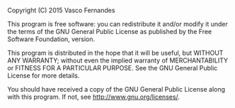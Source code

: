 Copyright (C) 2015 Vasco Fernandes

This program is free software: you can redistribute it and/or modify it under the terms of the GNU General Public License as published by the Free Software Foundation, version.

This program is distributed in the hope that it will be useful, but WITHOUT ANY WARRANTY; without even the implied warranty of MERCHANTABILITY or FITNESS FOR A PARTICULAR PURPOSE. See the GNU General Public License for more details.

You should have received a copy of the GNU General Public License along with this program. If not, see <http://www.gnu.org/licenses/>.